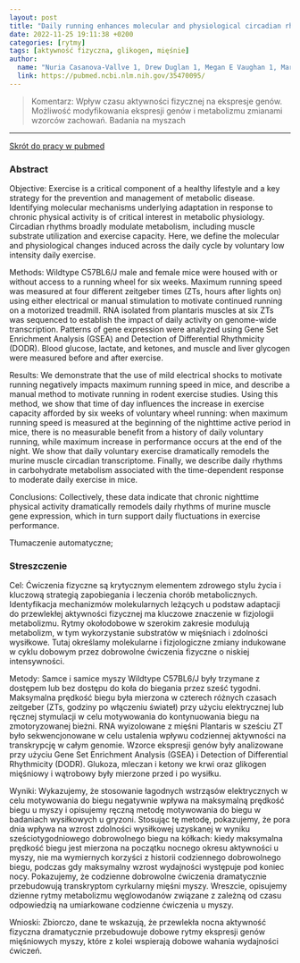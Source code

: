 ```yaml
---
layout: post
title: "Daily running enhances molecular and physiological circadian rhythms in skeletal muscle"
date: 2022-11-25 19:11:38 +0200
categories: [rytmy]
tags: [aktywność fizyczna, glikogen, mięśnie]
author:
  name: "Nuria Casanova-Vallve 1, Drew Duglan 1, Megan E Vaughan 1, Marie Pariollaud 1, Michal K Handzlik 2, Weiwei Fan 3, Ruth T Yu 3, Christopher Liddle 4, Michael Downes 3, Julien Delezie 1, Rebecca Mello 1, Alanna B Chan 1, Pål O Westermark 5, Christian M Metallo 2, Ronald M Evans 3, Katja A Lamia "
  link: https://pubmed.ncbi.nlm.nih.gov/35470095/
---
```


> Komentarz: 
> Wpływ czasu aktywności fizycznej na ekspresje genów. Możliwość modyfikowania ekspresji genów i metabolizmu zmianami wzorców zachowań. Badania na myszach

<hr>


[Skrót do pracy w pubmed](https://pubmed.ncbi.nlm.nih.gov/35470095/) 

### Abstract

Objective: Exercise is a critical component of a healthy lifestyle and a key strategy for the prevention and management of metabolic disease. Identifying molecular mechanisms underlying adaptation in response to chronic physical activity is of critical interest in metabolic physiology. Circadian rhythms broadly modulate metabolism, including muscle substrate utilization and exercise capacity. Here, we define the molecular and physiological changes induced across the daily cycle by voluntary low intensity daily exercise.

Methods: Wildtype C57BL6/J male and female mice were housed with or without access to a running wheel for six weeks. Maximum running speed was measured at four different zeitgeber times (ZTs, hours after lights on) using either electrical or manual stimulation to motivate continued running on a motorized treadmill. RNA isolated from plantaris muscles at six ZTs was sequenced to establish the impact of daily activity on genome-wide transcription. Patterns of gene expression were analyzed using Gene Set Enrichment Analysis (GSEA) and Detection of Differential Rhythmicity (DODR). Blood glucose, lactate, and ketones, and muscle and liver glycogen were measured before and after exercise.

Results: We demonstrate that the use of mild electrical shocks to motivate running negatively impacts maximum running speed in mice, and describe a manual method to motivate running in rodent exercise studies. Using this method, we show that time of day influences the increase in exercise capacity afforded by six weeks of voluntary wheel running: when maximum running speed is measured at the beginning of the nighttime active period in mice, there is no measurable benefit from a history of daily voluntary running, while maximum increase in performance occurs at the end of the night. We show that daily voluntary exercise dramatically remodels the murine muscle circadian transcriptome. Finally, we describe daily rhythms in carbohydrate metabolism associated with the time-dependent response to moderate daily exercise in mice.

Conclusions: Collectively, these data indicate that chronic nighttime physical activity dramatically remodels daily rhythms of murine muscle gene expression, which in turn support daily fluctuations in exercise performance.

Tłumaczenie automatyczne;

### Streszczenie
Cel: Ćwiczenia fizyczne są krytycznym elementem zdrowego stylu życia i kluczową strategią zapobiegania i leczenia chorób metabolicznych. Identyfikacja mechanizmów molekularnych leżących u podstaw adaptacji do przewlekłej aktywności fizycznej ma kluczowe znaczenie w fizjologii metabolizmu. Rytmy okołodobowe w szerokim zakresie modulują metabolizm, w tym wykorzystanie substratów w mięśniach i zdolności wysiłkowe. Tutaj określamy molekularne i fizjologiczne zmiany indukowane w cyklu dobowym przez dobrowolne ćwiczenia fizyczne o niskiej intensywności.

Metody: Samce i samice myszy Wildtype C57BL6/J były trzymane z dostępem lub bez dostępu do koła do biegania przez sześć tygodni. Maksymalna prędkość biegu była mierzona w czterech różnych czasach zeitgeber (ZTs, godziny po włączeniu świateł) przy użyciu elektrycznej lub ręcznej stymulacji w celu motywowania do kontynuowania biegu na zmotoryzowanej bieżni. RNA wyizolowane z mięśni Plantaris w sześciu ZT było sekwencjonowane w celu ustalenia wpływu codziennej aktywności na transkrypcję w całym genomie. Wzorce ekspresji genów były analizowane przy użyciu Gene Set Enrichment Analysis (GSEA) i Detection of Differential Rhythmicity (DODR). Glukoza, mleczan i ketony we krwi oraz glikogen mięśniowy i wątrobowy były mierzone przed i po wysiłku.

Wyniki: Wykazujemy, że stosowanie łagodnych wstrząsów elektrycznych w celu motywowania do biegu negatywnie wpływa na maksymalną prędkość biegu u myszy i opisujemy ręczną metodę motywowania do biegu w badaniach wysiłkowych u gryzoni. Stosując tę metodę, pokazujemy, że pora dnia wpływa na wzrost zdolności wysiłkowej uzyskanej w wyniku sześciotygodniowego dobrowolnego biegu na kółkach: kiedy maksymalna prędkość biegu jest mierzona na początku nocnego okresu aktywności u myszy, nie ma wymiernych korzyści z historii codziennego dobrowolnego biegu, podczas gdy maksymalny wzrost wydajności występuje pod koniec nocy. Pokazujemy, że codzienne dobrowolne ćwiczenia dramatycznie przebudowują transkryptom cyrkularny mięśni myszy. Wreszcie, opisujemy dzienne rytmy metabolizmu węglowodanów związane z zależną od czasu odpowiedzią na umiarkowane codzienne ćwiczenia u myszy.

Wnioski: Zbiorczo, dane te wskazują, że przewlekła nocna aktywność fizyczna dramatycznie przebudowuje dobowe rytmy ekspresji genów mięśniowych myszy, które z kolei wspierają dobowe wahania wydajności ćwiczeń.

